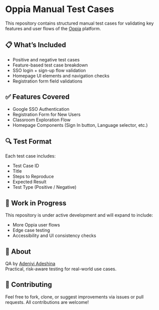 # Oppia Manual Test Cases

This repository contains structured manual test cases for validating key features and user flows of the [Oppia](https://www.oppia.org) platform.

## 📋 What’s Included

- Positive and negative test cases
- Feature-based test case breakdown
- SSO login + sign-up flow validation
- Homepage UI elements and navigation checks
- Registration form field validations

## ✅ Features Covered

- Google SSO Authentication
- Registration Form for New Users
- Classroom Exploration Flow
- Homepage Components (Sign In button, Language selector, etc.)

## 🔍 Test Format

Each test case includes:

- Test Case ID
- Title
- Steps to Reproduce
- Expected Result
- Test Type (Positive / Negative)

## 🚧 Work in Progress

This repository is under active development and will expand to include:

- More Oppia user flows
- Edge case testing
- Accessibility and UI consistency checks

## 👤 About

QA by [Adeniyi Adeshina](https://github.com/Ade2347)  
Practical, risk-aware testing for real-world use cases.

## 🤝 Contributing

Feel free to fork, clone, or suggest improvements via issues or pull requests. All contributions are welcome!

